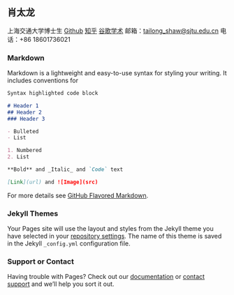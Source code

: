 ## 肖太龙
上海交通大学博士生
[Github](https://github.com/XiaoTailong) [知乎](https://www.zhihu.com/people/xiao-tai-long-16) [谷歌学术](https://scholar.google.com/citations?user=qo67_eUAAAAJ&hl=en)
邮箱：tailong_shaw@sjtu.edu.cn
电话：+86 18601736021
### Markdown

Markdown is a lightweight and easy-to-use syntax for styling your writing. It includes conventions for

```markdown
Syntax highlighted code block

# Header 1
## Header 2
### Header 3

- Bulleted
- List

1. Numbered
2. List

**Bold** and _Italic_ and `Code` text

[Link](url) and ![Image](src)
```

For more details see [GitHub Flavored Markdown](https://guides.github.com/features/mastering-markdown/).

### Jekyll Themes

Your Pages site will use the layout and styles from the Jekyll theme you have selected in your [repository settings](https://github.com/XiaoTailong/tailongshaw.github.io/settings). The name of this theme is saved in the Jekyll `_config.yml` configuration file.

### Support or Contact

Having trouble with Pages? Check out our [documentation](https://help.github.com/categories/github-pages-basics/) or [contact support](https://github.com/contact) and we’ll help you sort it out.
